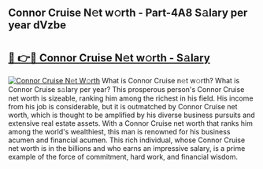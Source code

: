 ## Connor Cruise N𝚎t w𝚘rth - Part-4A8 S𝚊lary per year dVzbe

# <h2><a href="http://gc00sx.nevu.top/?p=Connor+Cruise">🔗 👉🔴 Connor Cruise N𝚎t w𝚘rth - S𝚊lary</a></h2>

[![Connor Cruise N𝚎t W𝚘rth](https://i.imgur.com/Oavwk0R.jpeg)](http://gc00sx.nevu.top/?p=Connor+Cruise)
What is Connor Cruise n𝚎t w𝚘rth? What is Connor Cruise s𝚊lary per year?
This prosperous person's Connor Cruise net worth is sizeable, ranking him among the richest in his field. His income from his job is considerable, but it is outmatched by Connor Cruise net worth, which is thought to be amplified by his diverse business pursuits and extensive real estate assets. With a Connor Cruise net worth that ranks him among the world's wealthiest, this man is renowned for his business acumen and financial acumen. This rich individual, whose Connor Cruise net worth is in the billions and who earns an impressive salary, is a prime example of the force of commitment, hard work, and financial wisdom.
